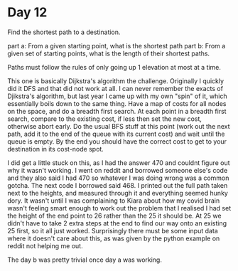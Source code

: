 # Day 12

Find the shortest path to a destination.

part a: From a given starting point, what is the shortest path
part b: From a given set of starting points, what is the length of their
shortest paths.

Paths must follow the rules of only going up 1 elevation at most at a time.

This one is basically Dijkstra's algorithm the challenge. Originally I quickly
did it DFS and that did not work at all. I can never remember the exacts of
Djikstra's algorithm, but last year I came up with my own "spin" of it, which
essentially boils down to the same thing. Have a map of costs for all nodes on
the space, and do a breadth first search. At each point in a breadth first
search, compare to the existing cost, if less then set the new cost, otherwise
abort early. Do the usual BFS stuff at this point (work out the next path, add
it to the end of the queue with its current cost) and wait until the queue is
empty. By the end you should have the correct cost to get to your destination in
its cost-node spot.

I did get a little stuck on this, as I had the answer 470 and couldnt figure out
why it wasn't working. I went on reddit and borrowed someone else's code and
they also said I had 470 so whatever I was doing wrong was a common gotcha. The
next code I borrowed said 468. I printed out the full path taken next to the
heights, and measured through it and everything seemed hunky dory. It wasn't
until I was complaining to Kiara about how my covid brain wasn't feeling smart
enough to work out the problem that I realised I had set the height of the end
point to 26 rather than the 25 it should be. At 25 we didn't have to take 2
extra steps at the end to find our way onto an existing 25 first, so it all just
worked. Surprisingly there must be some input data where it doesn't care about
this, as was given by the python example on reddit not helping me out.

The day b was pretty trivial once day a was working.
